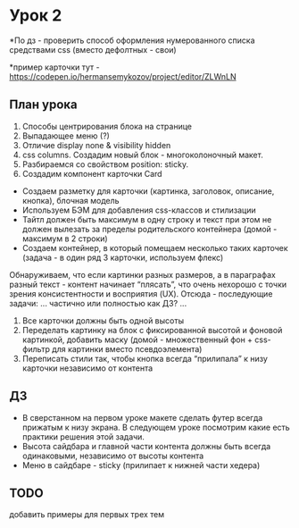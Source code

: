 # Урок 2

\*По дз - проверить способ оформления нумерованного списка средствами css (вместо дефолтных - свои)

\*пример карточки тут - https://codepen.io/hermansemykozov/project/editor/ZLWnLN

## План урока 

1. Способы центрирования блока на странице
2. Выпадающее меню (?)
3. Отличие display none & visibility hidden
4. css columns. Создадим новый блок - многоколоночный макет.
5. Разбираемся со свойством position: sticky.
6. Создадим компонент карточки Card

- Создаем разметку для карточки (картинка, заголовок, описание, кнопка), блочная модель
- Используем БЭМ для добавления css-классов и стилизации
- Тайтл должен быть максимум в одну строку и текст при этом не должен вылезать за пределы родительского контейнера (домой - максимум в 2 строки)
- Создаем контейнер, в который помещаем несколько таких карточек (задача - в один ряд 3 карточки, используем флекс)

Обнаруживаем, что если картинки разных размеров, а в параграфах разный текст - контент начинает “плясать”, что очень нехорошо с точки зрения консистентности и восприятия (UX). Отсюда - последующие задачи:
... частично или полностью как ДЗ? ... 
1. Все карточки должны быть одной высоты
2. Переделать картинку на блок с фиксированной высотой и фоновой картинкой, добавить маску (домой - множественный фон + css-фильтр для картинки вместо псевдоэлемента)
3. Переписать стили так, чтобы кнопка всегда “прилипала” к низу карточки независимо от контента


## ДЗ

- В сверстанном на первом уроке макете сделать футер всегда прижатым к низу экрана. В следующем уроке посмотрим какие есть практики решения этой задачи. 
- Высота сайдбара и главной части контента должны быть всегда одинаковыми, независимо от высоты контента
- Меню в сайдбаре - sticky (прилипает к нижней части хедера)

## TODO

добавить примеры для первых трех тем
